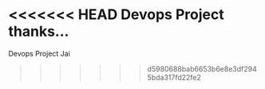 <<<<<<< HEAD
Devops Project thanks...
=======
Devops Project Jai
>>>>>>> d5980688bab6653b6e8e3df2945bda317fd22fe2
